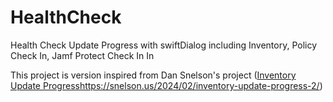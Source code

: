 # HealthCheck
Health Check Update Progress with swiftDialog including Inventory, Policy Check In, Jamf Protect Check In In

This project is version inspired from Dan Snelson's project ([Inventory Update Progress](https://snelson.us/2024/02/inventory-update-progress-2/)https://snelson.us/2024/02/inventory-update-progress-2/)

